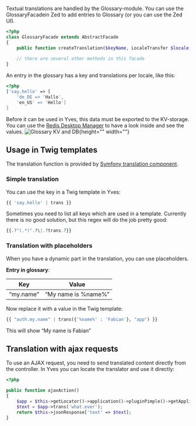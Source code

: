 Textual translations are handled by the Glossary-module. You can use the GlossaryFacadein Zed to add entries to Glossary (or you can use the Zed UI).

```php
<?php
class GlossaryFacade extends AbstractFacade
{
    public function createTranslation($keyName, LocaleTransfer $locale, $value, $isActive = true){ ... }
 
    // there are several other methods in this facade
}
```

An entry in the glossary has a key and translations per locale, like this:

```php
<?php
['say.hello' => [
    'de_DE => 'Hallo', 
    'en_US' => 'Hello']
]
```

Before it can be used in Yves, this data must be exported to the KV-storage. You can use the [Redis Desktop Manager](http://redisdesktop.com/) to have a look inside and see the values.
![Glossary KV and DB](https://spryker.s3.eu-central-1.amazonaws.com/docs/Developer+Guide/Yves/Frontend+Translations/glossary-kv-and-db.png){height="" width=""}

## Usage in Twig templates

The translation function is provided by [Symfony translation component](http://symfony.com/doc/current/book/translation.html).

### Simple translation

You can use the key in a Twig template in Yves:

```php
{{ 'say.hello' | trans }}
```

Sometimes you need to list all keys which are used in a template. Currently there is no good solution, but this regex will do the job pretty good:

```php
{{.?"(.*)".?\|.?trans.?}}
```

### Translation with placeholders

When you have a dynamic part in the translation, you can use placeholders.

**Entry in glossary**:

| Key       | Value               |
| --------- | ------------------- |
| “my.name” | “My name is %name%” |

Now replace it with a value in the Twig template:

```php
{{ "auth.my.name" | trans({'%name%' : 'Fabian'}, "app") }}
```

This will show “My name is Fabian”

## Translation with ajax requests

To use an AJAX request, you need to send translated content directly from the controller. In Yves you can locate the translator and use it directly:

```php
<?php

public function ajaxAction()
{
    $app = $this->getLocator()->application()->pluginPimple()->getApplication();   
    $text = $app->trans('what.ever');
    return $this->jsonResponse['text' => $text];
}
```